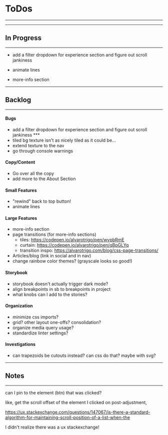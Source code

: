 # ToDos
----------------------------------------------------------------

----------------------------------------------------------------
## In Progress
----------------------------------------------------------------

- add a filter dropdown for experience section and figure out scroll jankiness
- animate lines

- more-info section

----------------------------------------------------------------
## Backlog
----------------------------------------------------------------

#### Bugs
- add a filter dropdown for experience section and figure out scroll jankiness ***
- tiled bg texture isn't as nicely tiled as it could be...
- extend texture to the nav
- go through console warnings

#### Copy/Content
- Go over all the copy
- add more to the About Section

#### Small Features
- "rewind" back to top button!
- animate lines

#### Large Features
- more-info section
- page transitions (for more-info sections)
  - tiles: https://codepen.io/alvarotrigo/pen/wvpbRmE
  - curtain: https://codepen.io/alvarotrigo/pen/qBpGLYq
  - transition inspo: https://alvarotrigo.com/blog/css-page-transitions/
- Articles/blog (link in social and in nav)
- change rainbow color themes? (grayscale looks so good!)

#### Storybook
- storybook doesn't actually trigger dark mode?
- align breakpoints in sb to breakpoints in project
- what knobs can I add to the stories?

#### Organization
- minimize css imports?
- grid? other layout one-offs?  consolidation?
- organize media query usage?
- standardize linter settings?

#### Investigations
- can trapezoids be cutouts instead? can css do that?  maybe with svg?


----------------------------------------------------------------
## Notes
----------------------------------------------------------------


can I pin to the element (btn) that was clicked?


like, get the scroll offset of the element I clicked on post-adjustment,

https://ux.stackexchange.com/questions/147067/is-there-a-standard-algorithm-for-maintaining-scroll-position-of-a-list-when-the

I didn't realize there was a ux stackexchange!